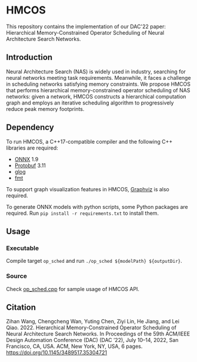 # HMCOS

This repository contains the implementation of our DAC'22 paper: Hierarchical Memory-Constrained Operator Scheduling of Neural Architecture Search Networks. 

## Introduction

Neural Architecture Search (NAS) is widely used in industry, searching for neural networks meeting task requirements. Meanwhile, it faces a challenge in scheduling networks satisfying memory constraints. We propose HMCOS that performs hierarchical memory-constrained operator scheduling of NAS networks: given a network, HMCOS constructs a hierarchical computation graph and employs an iterative scheduling algorithm to progressively reduce peak memory footprints. 

## Dependency

To run HMCOS, a C++17-compatible compiler and the following C++ libraries are required:

* [ONNX](https://github.com/onnx/onnx) 1.9
* [Protobuf](https://github.com/protocolbuffers/protobuf) 3.11
* [glog](https://github.com/google/glog)
* [fmt](https://github.com/fmtlib/fmt)

To support graph visualization features in HMCOS, [Graphviz](https://graphviz.org/) is also required.

To generate ONNX models with python scripts, some Python packages are required. Run `pip install -r requirements.txt` to install them. 

## Usage

### Executable

Compile target `op_sched` and run `./op_sched ${modelPath} ${outputDir}`.

### Source

Check [op_sched.cpp](src/bin/op_sched.cpp) for sample usage of HMCOS API. 

## Citation

Zihan Wang, Chengcheng Wan, Yuting Chen, Ziyi Lin, He Jiang, and Lei Qiao. 2022. Hierarchical Memory-Constrained Operator Scheduling of Neural Architecture Search Networks. In Proceedings of the 59th ACM/IEEE Design Automation Conference (DAC) (DAC ’22), July 10–14, 2022, San Francisco, CA, USA. ACM, New York, NY, USA, 6 pages. https://doi.org/10.1145/3489517.35304721

